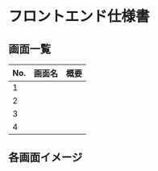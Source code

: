 # フロントエンド仕様書

## 画面一覧

| No. | 画面名 | 概要 |
| --- | ------ | ---- |
| 1   |        |      |
| 2   |        |      |
| 3   |        |      |
| 4   |        |      |

## 各画面イメージ
